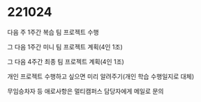 # 221024

다음 주 1주간 복습 팀 프로젝트 수행

그 다음 1주간 미니 팀 프로젝트 계획(4인 1조)

그 다음 4주간 최종 팀 프로젝트 계획(4인 1조)

개인 프로젝트 수행하고 싶으면 미리 알려주기(개인 학습 수행일지로 대체)

무임승차자 등 애로사항은 멀티캠퍼스 담당자에게 메일로 문의